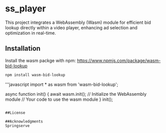 # ss_player

This project integrates a WebAssembly (Wasm) module for efficient bid lookup directly within a video player, enhancing ad selection and optimization in real-time.

## Installation

Install the wasm packge with npm: https://www.npmjs.com/package/wasm-bid-lookup

```bash
npm install wasm-bid-lookup
```

'''javascript
import * as wasm from 'wasm-bid-lookup';

async function init() {
  await wasm.init(); // Initialize the WebAssembly module
  // Your code to use the wasm module
}
init();
```

##License

##Acknowledgments
Springserve
